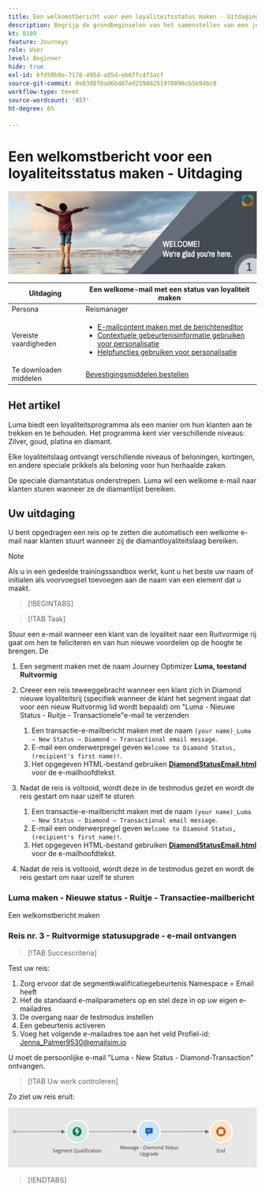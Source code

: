 ```yaml
---
title: Een welkomstbericht voor een loyaliteitsstatus maken - Uitdaging
description: Begrijp de grondbeginselen van het samenstellen van een journey in het journeycanvas.
kt: 8109
feature: Journeys
role: User
level: Beginner
hide: true
exl-id: 6fd58b8e-7178-495d-a85d-eb67fc4f3acf
source-git-commit: 0e83d8fbad6bd87ed25980251970898cb5b94bc0
workflow-type: tm+mt
source-wordcount: '457'
ht-degree: 6%

---
```


# Een welkomstbericht voor een loyaliteitsstatus maken - Uitdaging

![AJO Loyalty-status welkomstmail - Uitdagingsbanner](/help/challenges/assets/email-assets/luma-transactional-onboarding-1.png)

| Uitdaging | Een welkome-mail met een status van loyaliteit maken |
|---|---|
| Persona | Reismanager |
| Vereiste vaardigheden | <ul><li>[E-mailcontent maken met de berichteneditor](https://experienceleague.adobe.com/docs/journey-optimizer-learn/tutorials/create-messages/create-email-content-with-the-message-editor.html?lang=en)</li> <li>[Contextuele gebeurtenisinformatie gebruiken voor personalisatie](https://experienceleague.adobe.com/docs/journey-optimizer-learn/tutorials/personalize-content/use-contextual-event-information-for-personalization.html?lang=en)</li><li>[Helpfuncties gebruiken voor personalisatie](https://experienceleague.adobe.com/docs/journey-optimizer-learn/tutorials/personalize-content/use-helper-functions-for-personalization.html?lang=en)</li></ul> |
| Te downloaden middelen | [Bevestigingsmiddelen bestellen](/help/challenges/assets/email-assets/order-confirmation-assets.zip) |

## Het artikel

Luma biedt een loyaliteitsprogramma als een manier om hun klanten aan te trekken en te behouden. Het programma kent vier verschillende niveaus: Zilver, goud, platina en diamant.

Elke loyaliteitslaag ontvangt verschillende niveaus of beloningen, kortingen, en andere speciale prikkels als beloning voor hun herhaalde zaken.

De speciale diamantstatus onderstrepen. Luma wil een welkome e-mail naar klanten sturen wanneer ze de diamantlijst bereiken.

## Uw uitdaging

U bent opgedragen een reis op te zetten die automatisch een welkome e-mail naar klanten stuurt wanneer zij de diamantloyaliteitslaag bereiken.

>[!NOTE]
> Als u in een gedeelde trainingssandbox werkt, kunt u het beste uw naam of initialen als voorvoegsel toevoegen aan de naam van een element dat u maakt.

>[!BEGINTABS]

>[!TAB Taak]

Stuur een e-mail wanneer een klant van de loyaliteit naar een Ruitvormige rij gaat om hen te feliciteren en van hun nieuwe voordelen op de hoogte te brengen. De

1. Een segment maken met de naam Journey Optimizer **Luma, toestand Ruitvormig**
2. Creeer een reis teweeggebracht wanneer een klant zich in Diamond nieuwe loyaliteitsrij (specifiek wanneer de klant het segment ingaat dat voor een nieuw Ruitvormig lid wordt bepaald) om &quot;Luma - Nieuwe Status - Ruitje - Transactionele&quot;e-mail te verzenden
   1. Een transactie-e-mailbericht maken met de naam `(your name)_Luma – New Status – Diamond – Transactional email message`.
   2. E-mail een onderwerpregel geven `Welcome to Diamond Status, (recipient's first name)!`.
   3. Het opgegeven HTML-bestand gebruiken **[DiamondStatusEmail.html](/help/challenges/assets/email-assets/DiamondStatusEmail.html)** voor de e-mailhoofdtekst.
3. Nadat de reis is voltooid, wordt deze in de testmodus gezet en wordt de reis gestart om naar uzelf te sturen  

   1. Een transactie-e-mailbericht maken met de naam `(your name)_Luma – New Status – Diamond – Transactional email message`.
   1. E-mail een onderwerpregel geven `Welcome to Diamond Status, (recipient's first name)!`.
   1. Het opgegeven HTML-bestand gebruiken **[DiamondStatusEmail.html](/help/challenges/assets/email-assets/DiamondStatusEmail.html)** voor de e-mailhoofdtekst.
4. Nadat de reis is voltooid, wordt deze in de testmodus gezet en wordt de reis gestart om naar uzelf te sturen  

### Luma maken - Nieuwe status - Ruitje - Transactiee-mailbericht

Een welkomstbericht maken

### **Reis nr. 3 - Ruitvormige statusupgrade - e-mail ontvangen**


>[!TAB Succescriteria]

Test uw reis:

1. Zorg ervoor dat de segmentkwalificatiegebeurtenis Namespace = Email heeft
1. Hef de standaard e-mailparameters op en stel deze in op uw eigen e-mailadres
1. De overgang naar de testmodus instellen
1. Een gebeurtenis activeren
1. Voeg het volgende e-mailadres toe aan het veld Profiel-id: Jenna_Palmer9530@emailsim.io

U moet de persoonlijke e-mail &quot;Luma - New Status - Diamond-Transaction&quot; ontvangen.

>[!TAB Uw werk controleren]

Zo ziet uw reis eruit:

![Ruitvormige status-upgrade-reis](/help/challenges/assets/journey-luma-diamond-status-upgrade.png)

>[!ENDTABS]

